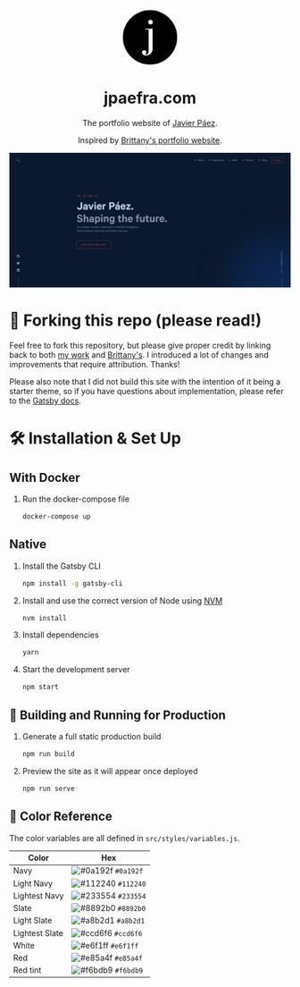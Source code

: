 <div align="center">
  <img alt="Logo" src="https://raw.githubusercontent.com/umenzi/jpaefra/main/src/images/logo.png" width="100" />
</div>
<h1 align="center">
  jpaefra.com
</h1>

<p align="center">
  The portfolio website of <a href="https://jpaefra.com" target="_blank">Javier Páez</a>.
</p>
<p align="center">
  Inspired by <a href="https://github.com/bchiang7/v4" target="_blank">Brittany's portfolio website</a>.
</p>

![demo](https://raw.githubusercontent.com/umenzi/jpaefra/main/src/images/demo.png)

# 🚨 Forking this repo (please read!)

Feel free to fork this repository, but please give proper credit by linking back
to both [my work](https://github.com/umenzi/jpaefra) and [Brittany's](https://github.com/bchiang7/v4).
I introduced a lot of changes and improvements that require attribution. Thanks!

Please also note that I did not build this site with the intention of it being a starter theme, so if you have questions
about implementation, please refer to the [Gatsby docs](https://www.gatsbyjs.org/docs/).

# 🛠 Installation & Set Up

## With Docker

1. Run the docker-compose file

   ```sh
   docker-compose up
   ```

## Native

1. Install the Gatsby CLI

   ```sh
   npm install -g gatsby-cli
   ```

2. Install and use the correct version of Node using [NVM](https://github.com/nvm-sh/nvm)

   ```sh
   nvm install
   ```

3. Install dependencies

   ```sh
   yarn
   ```

4. Start the development server

   ```sh
   npm start
   ```

## 🚀 Building and Running for Production

1. Generate a full static production build

   ```sh
   npm run build
   ```

2. Preview the site as it will appear once deployed

   ```sh
   npm run serve
   ```

## 🎨 Color Reference

The color variables are all defined in `src/styles/variables.js`.

| Color          | Hex                                                                |
|----------------|--------------------------------------------------------------------|
| Navy           | ![#0a192f](https://via.placeholder.com/10/0a192f?text=+) `#0a192f` |
| Light Navy     | ![#112240](https://via.placeholder.com/10/0a192f?text=+) `#112240` |
| Lightest Navy  | ![#233554](https://via.placeholder.com/10/303C55?text=+) `#233554` |
| Slate          | ![#8892b0](https://via.placeholder.com/10/8892b0?text=+) `#8892b0` |
| Light Slate    | ![#a8b2d1](https://via.placeholder.com/10/a8b2d1?text=+) `#a8b2d1` |
| Lightest Slate | ![#ccd6f6](https://via.placeholder.com/10/ccd6f6?text=+) `#ccd6f6` |
| White          | ![#e6f1ff](https://via.placeholder.com/10/e6f1ff?text=+) `#e6f1ff` |
| Red            | ![#e85a4f](https://via.placeholder.com/10/e85a4f?text=+) `#e85a4f` |
| Red tint       | ![#f6bdb9](https://via.placeholder.com/10/f6bdb9?text=+) `#f6bdb9` |
